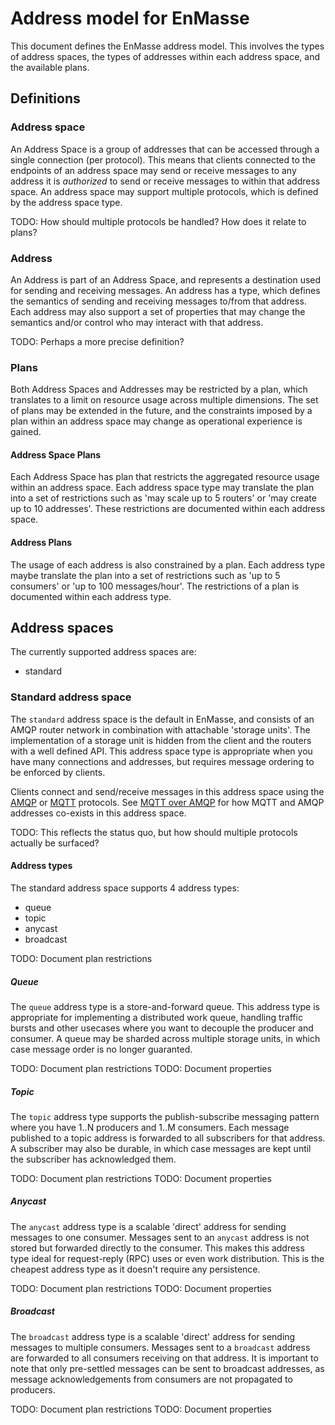 # Address model for EnMasse

This document defines the EnMasse address model. This involves the types of address spaces, the
types of addresses within each address space, and the available plans.

## Definitions

### Address space

An Address Space is a group of addresses that can be accessed through a single connection (per
protocol). This means that clients connected to the endpoints of an address space may send or receive messages to any address
it is _authorized_ to send or receive messages to within that address space. An address space may
support multiple protocols, which is defined by the address space type.

TODO: How should multiple protocols be handled? How does it relate to plans?

### Address

An Address is part of an Address Space, and represents a destination used for sending and receiving
messages. An address has a type, which defines the semantics of sending and receiving messages
to/from that address. Each address may also support a set of properties that may change the
semantics and/or control who may interact with that address.

TODO: Perhaps a more precise definition?

### Plans

Both Address Spaces and Addresses may be restricted by a plan, which translates to a
limit on resource usage across multiple dimensions. The set of plans may be extended in the future,
and the constraints imposed by a plan within an address space may change as operational experience
is gained.

#### Address Space Plans

Each Address Space has plan that restricts the aggregated resource usage within an address space. Each address space type may translate the plan into a set of restrictions such as 'may scale up to 5 routers' or 'may create up to 10 addresses'. These restrictions are documented within each address space.

#### Address Plans

The usage of each address is also constrained by a plan. Each address type maybe translate the plan into a set of restrictions such as 'up to 5 consumers' or 'up to 100 messages/hour'. The restrictions of a plan is documented within each address type.

## Address spaces

The currently supported address spaces are:

   * standard

### Standard address space

The `standard` address space is the default in EnMasse, and consists of an AMQP router network in
combination with attachable 'storage units'. The implementation of a storage unit is hidden from
the client and the routers with a well defined API. This address space type is appropriate when you
have many connections and addresses, but requires message ordering to be enforced by clients. 

Clients connect and send/receive messages in this address space using the [AMQP](http://www.amqp.org) or [MQTT](http://www.mqtt.org) protocols. See [MQTT over AMQP](../mqtt-over-amqp) for how MQTT and AMQP addresses co-exists in this address space.

TODO: This reflects the status quo, but how should multiple protocols actually be surfaced?

#### Address types

The standard address space supports 4 address types:

   * queue
   * topic
   * anycast
   * broadcast

TODO: Document plan restrictions

##### Queue

The `queue` address type is a store-and-forward queue. This address type is appropriate for
implementing a distributed work queue, handling traffic bursts and other usecases where you want to
decouple the producer and consumer. A queue may be sharded across multiple storage units, in which case
message order is no longer guaranted.

TODO: Document plan restrictions
TODO: Document properties

##### Topic

The `topic` address type supports the publish-subscribe messaging pattern where you have 1..N
producers and 1..M consumers. Each message published to a topic address is forwarded to all
subscribers for that address. A subscriber may also be durable, in which case messages are kept
until the subscriber has acknowledged them.

TODO: Document plan restrictions
TODO: Document properties

##### Anycast

The `anycast` address type is a scalable 'direct' address for sending messages to one consumer. Messages sent to an `anycast` address is
not stored but forwarded directly to the consumer. This makes this address type ideal for
request-reply (RPC) uses or even work distribution. This is the cheapest address type as it doesn't
require any persistence.

TODO: Document plan restrictions
TODO: Document properties

##### Broadcast

The `broadcast` address type is a scalable 'direct' address for sending messages to multiple
consumers. Messages sent to a `broadcast` address are forwarded to all consumers receiving on that
address. It is important to note that only pre-settled messages can be sent to broadcast addresses,
as message acknowledgements from consumers are not propagated to producers.

TODO: Document plan restrictions
TODO: Document properties
